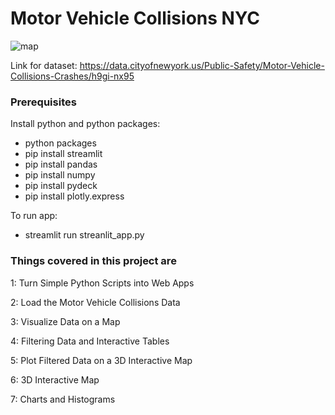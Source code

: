 # Motor Vehicle Collisions NYC

![map](https://user-images.githubusercontent.com/86574646/174452297-6f5f79b3-2915-413c-8c5b-bb7e36a0021f.jpg)

Link for dataset: https://data.cityofnewyork.us/Public-Safety/Motor-Vehicle-Collisions-Crashes/h9gi-nx95

### Prerequisites
Install python and python packages:
* python packages
* pip install streamlit
* pip install pandas
* pip install numpy
* pip install pydeck
* pip install plotly.express

To run app:
  * streamlit run streanlit_app.py

### Things covered in this project are

1: Turn Simple Python Scripts into Web Apps

2: Load the Motor Vehicle Collisions Data

3: Visualize Data on a Map

4: Filtering Data and Interactive Tables

5: Plot Filtered Data on a 3D Interactive Map

6: 3D Interactive Map

7: Charts and Histograms
